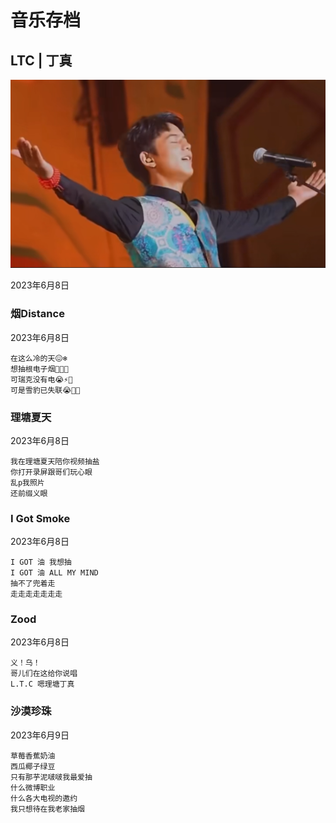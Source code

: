 # 音乐存档

## LTC | 丁真

![image-20230615120727986](images/image-20230615120727986.png)

 2023年6月8日

### 烟Distance

2023年6月8日

```
在这么冷的天😖❄️
想抽根电子烟🤔🚬🚬
可瑞克没有电😭⚡️🚫
可是雪豹已失联😭🐆🚫
```

### 理塘夏天

2023年6月8日

```
我在理塘夏天陪你视频抽盐
你打开录屏跟哥们玩心眼
乱p我照片
还前缀义眼
```

### I Got Smoke

2023年6月8日

```
I GOT 油 我想抽
I GOT 油 ALL MY MIND
抽不了兜着走
走走走走走走走
```

### Zood

2023年6月8日

```
义！乌！
哥儿们在这给你说唱
L.T.C 嗯理塘丁真
```

### 沙漠珍珠

2023年6月9日

```
草莓香蕉奶油
西瓜椰子绿豆
只有那芋泥啵啵我最爱抽
什么微博职业
什么各大电视的邀约
我只想待在我老家抽烟
```

